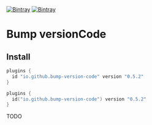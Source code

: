 [![Bintray](https://img.shields.io/bintray/v/ciriti/cdelivery/bumpversion-plugin?color=blue&label=Bintray%20Bump%20Versioncode%20Plugin)](https://bintray.com/ciriti/cdelivery/bumpversion-plugin)
[![Bintray](https://img.shields.io/bintray/v/ciriti/cdelivery/bumpversion-plugin?color=blue&label=Gradle%20Portal%20bumpversion-plugin)](https://plugins.gradle.org/plugin/io.github.bump-version-code)

# Bump versionCode

## Install

```groovy
plugins {
  id "io.github.bump-version-code" version "0.5.2"
}
```
```kotlin
plugins {
  id("io.github.bump-version-code") version "0.5.2"
}
```

TODO